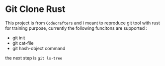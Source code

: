 # Git Clone Rust
This project is from ``Codecrafters`` and i meant to reproduce git tool with rust for training purpose, currently the following funcitons are supported : 
* git init
* git cat-file 
* git hash-object command

the next step is ``git ls-tree``
